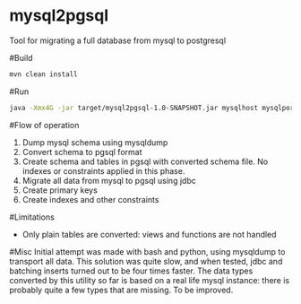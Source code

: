 mysql2pgsql
===========

Tool for migrating a full database from mysql to postgresql

#Build
```sh
mvn clean install 
```

#Run
```sh
java -Xmx4G -jar target/mysql2pgsql-1.0-SNAPSHOT.jar mysqlhost mysqlport mysqluser pgsqlhost pgsqldb pgsqlport pgsqluser schema
```

#Flow of operation
1. Dump mysql schema using mysqldump
2. Convert schema to pgsql format
3. Create schema and tables in pgsql with converted schema file. No indexes or constraints applied in this phase.
4. Migrate all data from mysql to pgsql using jdbc
5. Create primary keys
6. Create indexes and other constraints

#Limitations
* Only plain tables are converted: views and functions are not handled

#Misc
Initial attempt was made with bash and python, using mysqldump to transport all data. This solution was quite slow, and when tested, jdbc and batching inserts turned out to be four times faster.
The data types converted by this utility so far is based on a real life mysql instance: there is probably quite a few types that are missing. To be improved.


